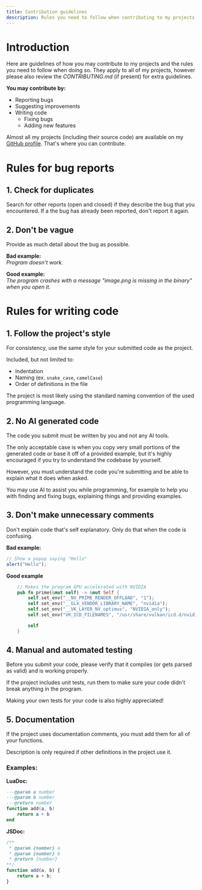 ```yaml
---
title: Contribution guidelines
description: Rules you need to follow when contributing to my projects
---
```


# Introduction

Here are guidelines of how you may contribute to my projects and the rules you need to follow when doing so.
They apply to all of my projects, however please also review the *CONTRIBUTING.md* (if present) for extra guidelines.

**You may contribute by:**
- Reporting bugs
- Suggesting improvements
- Writing code
    - Fixing bugs
    - Adding new features

Almost all my projects (including their source code) are available on my [GitHub profile](https://github.com/wolfyxon).
That's where you can contribute.

# Rules for bug reports

## 1. Check for duplicates
Search for other reports (open and closed) if they describe the bug that you encountered.
If a the bug has already been reported, don't report it again.

## 2. Don't be vague 
Provide as much detail about the bug as possible.

**Bad example:**  
*Program doesn't work.*

**Good example:**  
*The program crashes with a message "image.png is missing in the binary" when you open it.*

# Rules for writing code

## 1. Follow the project's style

For consistency, use the same style for your submitted code as the project.

Included, but not limited to:
- Indentation
- Naming (ex. `snake_case`, `camelCase`)
- Order of definitions in the file

The project is most likely using the standard naming convention of the used programming language.

## 2. No AI generated code
The code you submit must be written by you and not any AI tools.

The only acceptable case is when you copy very small portions of the generated code or base it off of a provided example, but it's highly
encouraged if you try to understand the codebase by yourself.

However, you must understand the code you're submitting and be able to explain what it does when asked. 

You may use AI to assist you while programming, for example to help you with finding and fixing bugs, explaining things and providing examples.

## 3. Don't make unnecessary comments
Don't explain code that's self explanatory.
Only do that when the code is confusing.

**Bad example:**
```javascript
// Show a popup saying "Hello"
alert("Hello");
```

**Good example**
```rust
    // Makes the program GPU accelerated with NVIDIA
    pub fn prime(&mut self) -> &mut Self {
        self.set_env("__NV_PRIME_RENDER_OFFLOAD", "1");
        self.set_env("__GLX_VENDOR_LIBRARY_NAME", "nvidia");
        self.set_env("__VK_LAYER_NV_optimus", "NVIDIA_only");
        self.set_env("VK_ICD_FILENAMES", "/usr/share/vulkan/icd.d/nvidia_icd.json");

        self
    }
```

## 4. Manual and automated testing
Before you submit your code, please verify that it compiles (or gets parsed as valid) and is working properly.

If the project includes unit tests, run them to make sure your code didn't break anything in the program.

Making your own tests for your code is also highly appreciated!

## 5. Documentation
If the project uses documentation comments, you must add them for all of your functions.

Description is only required if other definitions in the project use it.

### Examples:
**LuaDoc:**
```lua
---@param a number
---@param b number
---@return number
function add(a, b)
    return a + b
end
```

**JSDoc:**
```js
/**
 * @param {number} a
 * @param {number} b
 * @return {number}
**/
function add(a, b) {
    return a + b;
}
```